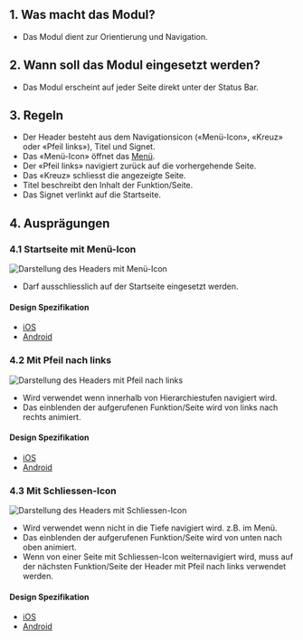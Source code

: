 ## 1. Was macht das Modul?
*   Das Modul dient zur Orientierung und Navigation.

## 2. Wann soll das Modul eingesetzt werden?
*   Das Modul erscheint auf jeder Seite direkt unter der Status Bar.

## 3. Regeln
*   Der Header besteht aus dem Navigationsicon («Menü-Icon», «Kreuz» oder «Pfeil links»), Titel und Signet.
*   Das «Menü-Icon» öffnet das [Menü](https://digital.sbb.ch/de/mobile/module/menu). 
*   Der «Pfeil links» navigiert zurück auf die vorhergehende Seite.
*   Das «Kreuz» schliesst die angezeigte Seite.
*   Titel beschreibt den Inhalt der Funktion/Seite.
*   Das Signet verlinkt auf die Startseite.

## 4. Ausprägungen
### 4.1 Startseite mit Menü-Icon
![Darstellung des Headers mit Menü-Icon](https://raw.githubusercontent.com/sbb-design-systems/design-system-mobile-documentation/master/documentation/modules/header/images/MM01_Startseite.png 'class: image')

*   Darf ausschliesslich auf der Startseite eingesetzt werden.

#### Design Spezifikation
*   [iOS](https://sbb.invisionapp.com/d/main#/console/14051805/322943537/inspect)
*   [Android](https://sbb.invisionapp.com/d/main#/console/14051805/322943538/inspect)

### 4.2 Mit Pfeil nach links
![Darstellung des Headers mit Pfeil nach links](https://raw.githubusercontent.com/sbb-design-systems/design-system-mobile-documentation/master/documentation/modules/header/images/MM01_Back.png 'class: image')

*   Wird verwendet wenn innerhalb von Hierarchiestufen navigiert wird.
*   Das einblenden der aufgerufenen Funktion/Seite wird von links nach rechts animiert.

#### Design Spezifikation
*   [iOS](https://sbb.invisionapp.com/d/main#/console/14051805/322943539/inspect)
*   [Android](https://sbb.invisionapp.com/d/main#/console/14051805/322943540/inspect)

### 4.3 Mit Schliessen-Icon
![Darstellung des Headers mit Schliessen-Icon](https://raw.githubusercontent.com/sbb-design-systems/design-system-mobile-documentation/master/documentation/modules/header/images/MM01_Close.png 'class: image')

*   Wird verwendet wenn nicht in die Tiefe navigiert wird. z.B. im Menü.
*   Das einblenden der aufgerufenen Funktion/Seite wird von unten nach oben animiert.
*   Wenn von einer Seite mit Schliessen-Icon weiternavigiert wird, muss auf der nächsten Funktion/Seite der Header mit Pfeil nach links verwendet werden.

#### Design Spezifikation
*   [iOS](https://sbb.invisionapp.com/d/main#/console/14051805/322943541/inspect)
*   [Android](https://sbb.invisionapp.com/d/main#/console/14051805/322943542/inspect)